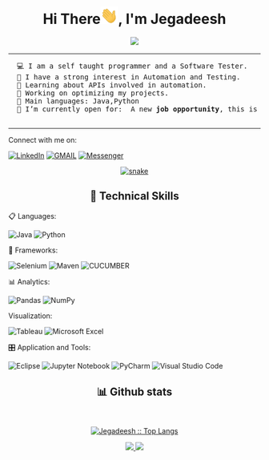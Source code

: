 
<!---
j3gad335h/j3gad335h is a ✨ special ✨ repository because its `README.md` (this file) appears on your GitHub profile.
You can click the Preview link to take a look at your changes.
--->

<div align="center">
  <h1 align="center">Hi There<img width="35" src="https://github.com/1999AZZAR/1999AZZAR/blob/main/resources/img/waving.gif">, I'm Jegadeesh</h1>
</div>
<p align="center">
 <a href="https://github.com/Bouaskaoun">
		 <img src="https://readme-typing-svg.herokuapp.com?lines=Aspiring+Software+Tester;Automation+Engineer;Freelancer;Java%20|%20Python%20|%20Automation%20Enthusiastic;Always%20learning%20new%20things&center=true&width=450&height=45">
   </a>
</p>
<hr>
 <pre >
  💻 I am a self taught programmer and a Software Tester.
  📝 I have a strong interest in Automation and Testing.
  🌱 Learning about APIs involved in automation.
  🔭 Working on optimizing my projects.
  🌟 Main languages: Java,Python
  🤔 I’m currently open for:  A new <b>job opportunity</b>, this is <a href="https://drive.google.com/file/d/1OL-pYnbnlgvjC8jb3u3bbqLswQooZkah4ExeZf/view?usp=sharing" target="_blank">MY RESUME.</a>
 </pre>
<hr>

Connect with me on:

[![LinkedIn](https://img.shields.io/badge/LinkedIn-0077B5?style=for-the-badge&logo=linkedin&logoColor=white)](https://www.linkedin.com/in/jegadeeshn/) [![GMAIL](https://img.shields.io/badge/Gmail-D14836?style=for-the-badge&logo=gmail&logoColor=white)](https://mail.google.com/mail/?view=cm&fs=1&to=ntjegadeesh@gmail.com) [![Messenger](https://img.shields.io/badge/Messenger-00B2FF?style=for-the-badge&logo=messenger&logoColor=white)](https://m.me/jega.deesh.547)
  
  <div align="center">
  <a href="https://j3gad335h.github.io/portfolio/">
  <img  src="https://github.com/j3gad335h/portfolio/blob/main/img/grid-snake.svg"
       alt="snake" /></a>
</div> 

<h2 align="center"> 🌟 Technical Skills </h2>

📋 Languages: 

  ![Java](https://img.shields.io/badge/java-%23ED8B00.svg?style=for-the-badge&logo=java&logoColor=white)  ![Python](https://img.shields.io/badge/python-3670A0?style=for-the-badge&logo=python&logoColor=ffdd54)

🎨 Frameworks:

  ![Selenium](https://img.shields.io/badge/-selenium-%43B02A?style=for-the-badge&logo=selenium&logoColor=white) ![Maven](https://img.shields.io/badge/apache_maven-C71A36?style=for-the-badge&logo=apachemaven&logoColor=white) ![CUCUMBER](https://img.shields.io/badge/CUCUMBER-2ea44f?style=for-the-badge)
  
 📊 Analytics:
 
 ![Pandas](https://img.shields.io/badge/pandas-%23150458.svg?style=for-the-badge&logo=pandas&logoColor=white) ![NumPy](https://img.shields.io/badge/numpy-%23013243.svg?style=for-the-badge&logo=numpy&logoColor=white)
 
 Visualization:
 
 ![Tableau](https://img.shields.io/badge/Tableau-E97627?style=for-the-badge&logo=Tableau&logoColor=white) ![Microsoft Excel](https://img.shields.io/badge/Microsoft_Excel-217346?style=for-the-badge&logo=microsoft-excel&logoColor=white) 
 
 🎛️ Application and Tools:
 
 ![Eclipse](https://img.shields.io/badge/Eclipse-FE7A16.svg?style=for-the-badge&logo=Eclipse&logoColor=white) ![Jupyter Notebook](https://img.shields.io/badge/jupyter-%23FA0F00.svg?style=for-the-badge&logo=jupyter&logoColor=white) ![PyCharm](https://img.shields.io/badge/pycharm-143?style=for-the-badge&logo=pycharm&logoColor=black&color=black&labelColor=green) ![Visual Studio Code](https://img.shields.io/badge/Visual%20Studio%20Code-0078d7.svg?style=for-the-badge&logo=visual-studio-code&logoColor=white)
  

  <div>
    <h2 align="center"> 📊 Github stats </h2>
      <br/>
        <p align="center">
          <a href="https://github.com/j3gad335h">
          <img src="https://github-readme-stats.vercel.app/api/top-langs/?username=j3gad335h&langs_count=6&theme=gruvbox&layout=compact&hide_border=true" alt="Jegadeesh :: Top Langs" /></a>
        </p>
        <p align="center">
          <a href="https://github.com/j3gad335h/">
          <img width="49.5%" src="https://github-readme-stats.vercel.app/api?username=j3gad335h&show_icons=true&theme=gruvbox&hide_border=true" />
          <img width="49.5%" src="https://github-readme-streak-stats.herokuapp.com/?user=j3gad335h&theme=gruvbox&hide_border=true" />
          </a>
       </p>
     <br>
  </div>    


 <!-- [![Top Langs](https://github-readme-stats.vercel.app/api/top-langs/?username=j3gad335h&layout=compact)](https://github.com/j3gad335h)-->
